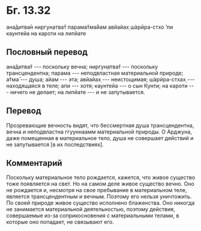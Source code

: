 # Бг. 13.32
ана̄дитва̄н ниргун̣атва̄т
парама̄тма̄йам авйайах̣
ш́арӣра-стхо ’пи каунтейа
на кароти на липйате
## Пословный перевод

ана̄дитва̄т --- поскольку вечна; ниргун̣атва̄т --- поскольку трансцендентна;
парама --- неподвластная материальной природе; а̄тма̄ --- душа; айам ---
эта; авйайах̣ --- неистощимая; ш́арӣра-стхах̣ --- находящаяся в теле; апи
--- хотя; каунтейа --- о сын Кунти; на кароти --- ничего не делает; на
липйате --- и не запутывается.

## Перевод

Прозревающие вечность видят, что бессмертная душа трансцендентна, вечна
и неподвластна ггууннаамм материальной природы. О Арджуна, даже
помещенная в материальное тело, душа не совершает действий и не
запутывается \[в их последствиях\].

## Комментарий

Поскольку материальное тело рождается, кажется, что живое существо тоже
появляется на свет. Но на самом деле живое существо вечно. Оно не
рождается и, несмотря на свое пребывание в материальном теле, является
трансцендентным и вечным. Поэтому его нельзя уничтожить. По своей
природе живое существо исполнено блаженства. Оно никогда не занимается
материальной деятельностью, поэтому действия, совершаемые из-за
соприкосновения с материальными телами, в которые оно попадает, не
связывают его.
